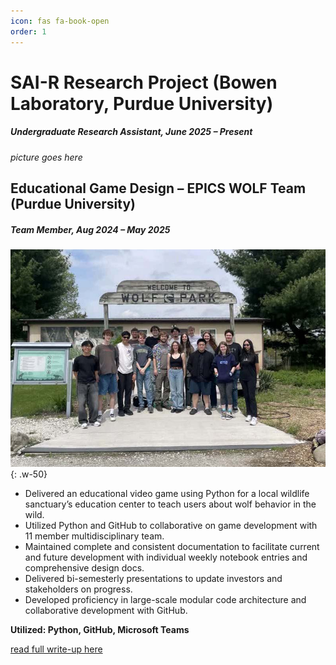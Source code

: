 ```yaml
---
icon: fas fa-book-open
order: 1
---
```


# SAI-R Research Project (Bowen Laboratory, Purdue University)
##### *Undergraduate Research Assistant, June 2025 – Present*

*picture goes here*



## Educational Game Design – EPICS WOLF Team (Purdue University)
##### *Team Member, Aug 2024 – May 2025*

![Desktop View](assets/posts/EPICS-WOLF-team/EPICS-team-photo-small.jpg){: .w-50}

- Delivered an educational video game using Python for a local wildlife sanctuary’s education center to teach users about wolf behavior in the wild.
- Utilized Python and GitHub to collaborative on game development with 11 member multidisciplinary team.
- Maintained complete and consistent documentation to facilitate current and future development with individual weekly notebook entries and comprehensive design docs.
- Delivered bi-semesterly presentations to update investors and stakeholders on progress.
- Developed proficiency in large-scale modular code architecture and collaborative development with GitHub.

**Utilized: Python, GitHub, Microsoft Teams**

[read full write-up here](/posts/EPICS-WOLF-team/)